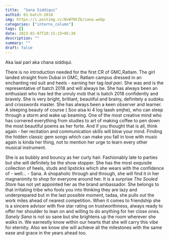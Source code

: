 ```yaml
---
title:  "Sana Siddiqui"
authid: 01-batch-2018
img: https://i.postimg.cc/BvWTNtZb/sana.webp
categories: ["interns_column"]
tags: []
date: 2023-01-07T20:15:23+05:30
description: ""
summary: ""
draft: false
---
```


Aka laal pari aka chana siddiqui.

There is no introduction needed for the first CR of GMC,Ratlam. The girl landed  straight from Dubai in GMC, Ratlam campus dressed in an enchanting red suit and heels - earning her tag *laal pari*. She was and is the representative of batch 2018 and will always be. She has always been an enthusiast who has led the unruly mob that is batch 2018 confidently and bravely. She is very bright, brilliant, beautiful and brainy, definitely a sudoku and crosswords master. She has always been a keen observer and learner. A sleeping beauty of course ( Soo aisa ki 4 log laash smjhe), who can sleep through a storm and wake up beaming. One of the most creative mind who has cornered everything from studies to art of making coffee to pen down the most beautiful poems as her forte. And if you thought that is all, think again - her recitation and communication skills will blow your mind. Finding the hidden classic gem songs which can make you fall in love with music again is kinda her thing, not to mention her urge to learn every other musical instrument. 

She is as bubbly and bouncy as her curly hair.  Fashionably late to parties but she will definitely be the show stopper. She has the most exquisite collection of heels, studs and lipsticks which she wears with the confidence of - well... - Sana. A shopaholic through and through, she will find it in her magnanimity to shop for everyone around her. It is a surprise *The Souled Store* has not yet appointed her as the brand ambassador. She belongs to that irritating tribe who fools you into thinking they are lazy and underprepared but in the last possible moment, tadaa, she pulls out the work miles ahead of nearest competition. When it comes to friendship she is a sincere advisor with five star rating on trustworthiness, always ready to offer her shoulder to lean on and willing to do anything for her close ones. *Sanely Sana* is not so sane but she brightens up the room wherever she walks in. We earnestly know within our hearts that she will carry this vibe for eternity. Also we know she will achieve all the milestones with the same ease and grace in the years ahead too.